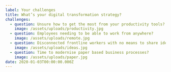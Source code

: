 ```yaml
---
label: Your challenges
title: What’s your digital transformation strategy?
challenges:
  - question: Unsure how to get the most from your productivity tools?
    image: /assets/uploads/productivity.jpg
  - question: Employees needing to be able to work from anywhere?
    image: /assets/uploads/remote.jpg
  - question: Disconnected frontline workers with no means to share ideas?
    image: /assets/uploads/ideas.jpg
  - question: Time to modernise paper based business processes?
    image: /assets/uploads/paper.jpg
date: 2020-01-03T00:00:00.000Z
---
```

